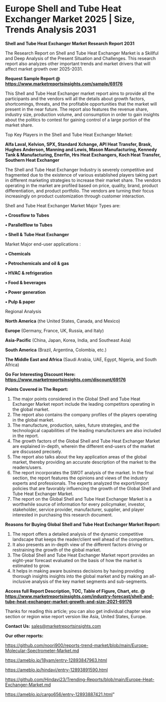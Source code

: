 # Europe Shell and Tube Heat Exchanger Market 2025 | Size, Trends Analysis 2031

<strong>Shell and Tube Heat Exchanger Market Research Report 2031</strong>

The Research Report on Shell and Tube Heat Exchanger Market is a Skillful and Deep Analysis of the Present Situation and Challenges. This research report also analyzes other important trends and market drivers that will affect market growth over 2025-2031.

<strong>Request Sample Report @ <a href=https://www.marketreportsinsights.com/sample/69176>https://www.marketreportsinsights.com/sample/69176</a></strong>

This Shell and Tube Heat Exchanger market report aims to provide all the participants and the vendors will all the details about growth factors, shortcomings, threats, and the profitable opportunities that the market will present in the near future. The report also features the revenue share, industry size, production volume, and consumption in order to gain insights about the politics to contest for gaining control of a large portion of the market share.

Top Key Players in the Shell and Tube Heat Exchanger Market:

<strong>Alfa Laval, Kelvion, SPX, Standard Xchange, API Heat Transfer, Brask, Hughes Anderson, Manning and Lewis, Mason Manufacturing, Kennedy Tank & Manufacturing, Enerfin, Hrs Heat Exchangers, Koch Heat Transfer, Southern Heat Exchanger</strong>

The Shell and Tube Heat Exchanger Industry is severely competitive and fragmented due to the existence of various established players taking part in different marketing strategies to increase their market share. The vendors operating in the market are profiled based on price, quality, brand, product differentiation, and product portfolio. The vendors are turning their focus increasingly on product customization through customer interaction.

Shell and Tube Heat Exchanger Market Major Types are:

<strong>• Crossflow to Tubes

• Parallelflow to Tubes

• Shell & Tube Heat Exchanger</strong>

Market Major end-user applications :

<strong>• Chemicals

• Petrochemicals and oil & gas

• HVAC & refrigeration

• Food & beverages

• Power generation

• Pulp & paper</strong>

Regional Analysis

</u><strong><b>North America</b></strong> (the United States, Canada, and Mexico)

<strong><b>Europe </b></strong>(Germany, France, UK, Russia, and Italy)

<strong><b>Asia-Pacific</b></strong> (China, Japan, Korea, India, and Southeast Asia)

<strong><b>South America</b></strong> (Brazil, Argentina, Colombia, etc.)

<strong><b>The Middle East and Africa</b></strong> (Saudi Arabia, UAE, Egypt, Nigeria, and South Africa)

<strong>Go For Interesting Discount Here: <a href=https://www.marketreportsinsights.com/discount/69176>https://www.marketreportsinsights.com/discount/69176</a></strong>

<strong>Points Covered in The Report:</strong>
<ol>
  <li>The major points considered in the Global Shell and Tube Heat Exchanger Market report include the leading competitors operating in the global market.</li>
  <li>The report also contains the company profiles of the players operating in the global market.</li>
  <li>The manufacture, production, sales, future strategies, and the technological capabilities of the leading manufacturers are also included in the report.</li>
  <li>The growth factors of the Global Shell and Tube Heat Exchanger Market are explained in-depth, wherein the different end-users of the market are discussed precisely.</li>
  <li>The report also talks about the key application areas of the global market, thereby providing an accurate description of the market to the readers/users.</li>
  <li>The report incorporates the SWOT analysis of the market. In the final section, the report features the opinions and views of the industry experts and professionals. The experts analyzed the export/import policies that are favorably influencing the growth of the Global Shell and Tube Heat Exchanger Market.</li>
  <li>The report on the Global Shell and Tube Heat Exchanger Market is a worthwhile source of information for every policymaker, investor, stakeholder, service provider, manufacturer, supplier, and player interested in purchasing this research document.</li>
</ol>
<strong>Reasons for Buying Global Shell and Tube Heat Exchanger Market Report:</strong>

<ol>
  <li>The report offers a detailed analysis of the dynamic competitive landscape that keeps the reader/client well ahead of the competitors.</li>
  <li>It also presents an in-depth view of the different factors driving or restraining the growth of the global market.</li>
  <li>The Global Shell and Tube Heat Exchanger Market report provides an eight-year forecast evaluated on the basis of how the market is estimated to grow.</li>
  <li>It helps in making aware business decisions by having providing thorough insights insights into the global market and by making an all-inclusive analysis of the key market segments and sub-segments.</li>
</ol>
<strong>Access full Report Description, TOC, Table of Figure, Chart, etc. @ <a href=https://www.marketreportsinsights.com/industry-forecast/shell-and-tube-heat-exchanger-market-growth-and-size-2021-69176>https://www.marketreportsinsights.com/industry-forecast/shell-and-tube-heat-exchanger-market-growth-and-size-2021-69176</a></strong>


Thanks for reading this article; you can also get individual chapter wise section or region wise report version like Asia, United States, Europe.

<strong>Contact Us:</strong>
sales@marketreportsinsights.com

<strong>Our other reports:</strong>

<a href=https://github.com/noori900/reports-trend-market/blob/main/Europe-Molecular-Spectrometer-Market.md>https://github.com/noori900/reports-trend-market/blob/main/Europe-Molecular-Spectrometer-Market.md</a>

<a href=https://ameblo.jp/18yam/entry-12893847963.html>https://ameblo.jp/18yam/entry-12893847963.html</a>

<a href=https://ameblo.jp/hindavi/entry-12893891590.html>https://ameblo.jp/hindavi/entry-12893891590.html</a>

<a href=https://github.com/Hindavi23/Trending-Reports/blob/main/Europe-Heat-Exchanger-Market.md>https://github.com/Hindavi23/Trending-Reports/blob/main/Europe-Heat-Exchanger-Market.md</a>

<a href=https://ameblo.jp/cargo656/entry-12893887421.html>https://ameblo.jp/cargo656/entry-12893887421.html</a>"
